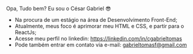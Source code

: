 Opa, Tudo bem? Eu sou o César Gabriel 😎

- Na procura de um estágio na área de Desenvolvimento Front-End;
- Atualmente, meus foco é aprimorar meu HTML e CSS, e partir para o ReactJs;
- Acesse meu perfil no linkedin: https://linkedin.com/in/cgabrieltomas
- Pode também entrar em contato via e-mail: gabrieltomasf@gmail.com 
